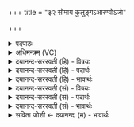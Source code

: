 +++
title = "३२ सोमाय कुलुङ्गऽआरण्योऽजो"

+++
<details><summary>पदपाठः</summary>

सोमा॑य। कु॒लु॒ङ्गः। आ॒र॒ण्यः। अ॒जः। न॒कु॒लः। शका॑। ते। पौ॒ष्णाः। क्रो॒ष्टा। मा॒योः। इन्द्र॑स्य। गौ॒र॒मृ॒ग इति॑ गौरऽमृ॒गः। पि॒द्वः। न्यङ्कुः॑। क॒क्क॒टः। ते। अनु॑मत्या॒ इत्यनु॑ऽमत्यै। प्र॒ति॒श्रुत्का॑या॒ इति॑ प्रति॒ऽश्रुत्का॑यै। च॒क्र॒वा॒कऽइति॑ चक्रऽवा॒कः। ३२।
</details>

<details><summary>अधिमन्त्रम् (VC)</summary>

- सोमादयो देवताः
- प्रजापतिर्ऋषिः
- भुरिग्जगती
- निषादः
</details>

<details><summary>दयानन्द-सरस्वती (हि) - विषयः</summary>

फिर उसी विषय को अगले मन्त्र में कहा है ॥
</details>

<details><summary>दयानन्द-सरस्वती (हि) - पदार्थः</summary>

पदार्थान्वयभाषाः -  हे मनुष्यो ! यदि तुमने (सोमाय) सोम के लिये जो (कुलुङ्गः) कुलुङ्ग नामक पशु वा (आरण्यः) वनेला (अजः) बकरा (नकुलः) न्योला और (शका) सामर्थ्यवाला विशेषु पशु है, (ते) वे (पौष्णाः) पुष्टि करनेवाले के सम्बन्धी वा (मायोः) विशेष सियार के हेतु (क्रोष्टा) सामान्य सियार वा (इन्द्रस्य) ऐश्वर्य्ययुक्त पुरुष के अर्थ (गौरमृगः) गोरा हरिण वा जो (पिद्वः) विशेष मृग (न्यङ्कुः) किसी और जाति का हरिण और (कक्कटः) कक्कट नाम का मृग है, (ते) वे (अनुमत्यै) अनुमति के लिये तथा (प्रतिश्रुत्कायै) सुने पीछे सुनानेवाली के लिये (चक्रवाकः) चकई-चकवा पक्षी अच्छे प्रकार युक्त किये जावें तो बहुत काम करने को समर्थ हो सकें ॥३२ ॥
</details>

<details><summary>दयानन्द-सरस्वती (हि) - भावार्थः</summary>

भावार्थभाषाः -  जो वनेले पशुओं से भी उपकार करना जानें, वे सिद्ध कार्योंवाले होते हैं ॥३२ ॥
</details>

<details><summary>दयानन्द-सरस्वती (सं) - विषयः</summary>

पुनस्तमेव विषयमाह ॥
</details>

<details><summary>दयानन्द-सरस्वती (सं) - पदार्थः</summary>

पदार्थान्वयभाषाः -  हे मनुष्याः ! यदि युष्माभिः सोमाय कुलुङ्ग आरण्योऽजो नकुलः शका च ते पौष्णा मायोः क्रोष्टेन्द्रस्य गौरमृगो ये पिद्वो न्यङ्कुः कक्कटश्च तेऽनुमत्यै प्रतिश्रुत्कायै चक्रवाकश्च सम्प्रयुज्यते तर्हि बहुकृत्यं कर्त्तुं शक्येत ॥३२ ॥
</details>

<details><summary>दयानन्द-सरस्वती (सं) - भावार्थः</summary>

भावार्थभाषाः -  य आरण्येभ्यः पीवादिभ्योऽप्युपकारं कर्त्तुं जानीयुस्ते सिद्धकार्या जायन्ते ॥३२ ॥
</details>

<details><summary>सविता जोशी ← दयानन्दः (म) - भावार्थः</summary>

भावार्थभाषाः -  जे लोक वनातील पशूपासून उपकार घेतात त्यांचे कार्य सिद्ध होते.
</details>